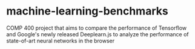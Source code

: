# machine-learning-benchmarks
COMP 400 project that aims to compare the performance of Tensorflow and Google's newly released Deeplearn.js to analyze the performance of state-of-art neural networks in the browser

